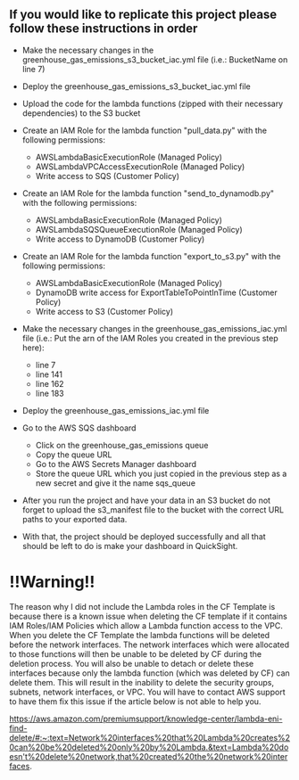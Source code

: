 ## If you would like to replicate this project please follow these instructions in order
- Make the necessary changes in the greenhouse_gas_emissions_s3_bucket_iac.yml file (i.e.: BucketName on line 7)
- Deploy the greenhouse_gas_emissions_s3_bucket_iac.yml file
- Upload the code for the lambda functions (zipped with their necessary dependencies) to the S3 bucket


- Create an IAM Role for the lambda function "pull_data.py" with the following permissions:
  
  - AWSLambdaBasicExecutionRole (Managed Policy)
  - AWSLambdaVPCAccessExecutionRole (Managed Policy)
  - Write access to SQS (Customer Policy)
  
- Create an IAM Role for the lambda function "send_to_dynamodb.py" with the following permissions:
  
  - AWSLambdaBasicExecutionRole (Managed Policy)
  - AWSLambdaSQSQueueExecutionRole (Managed Policy)
  - Write access to DynamoDB (Customer Policy)
  
- Create an IAM Role for the lambda function "export_to_s3.py" with the following permissions:
  
  - AWSLambdaBasicExecutionRole (Managed Policy)
  - DynamoDB write access for ExportTableToPointInTime (Customer Policy) 
  - Write access to S3 (Customer Policy)
  
- Make the necessary changes in the greenhouse_gas_emissions_iac.yml file (i.e.: Put the arn of the IAM Roles you created in the previous step here):
  - line 7
  - line 141
  - line 162
  - line 183
  
- Deploy the greenhouse_gas_emissions_iac.yml file

- Go to the AWS SQS dashboard
  - Click on the greenhouse_gas_emissions queue
  - Copy the queue URL
  - Go to the AWS Secrets Manager dashboard
  - Store the queue URL which you just copied in the previous step as a new secret and give it the name sqs_queue
  
- After you run the project and have your data in an S3 bucket do not forget to upload the s3_manifest file to the bucket with the correct URL paths to your exported data.
  
- With that, the project should be deployed successfully and all that should be left to do is make your dashboard in QuickSight.


# !!Warning!!

The reason why I did not include the Lambda roles in the CF Template is because there is a known issue when deleting the CF template if it contains IAM Roles/IAM Policies which allow a Lambda function access to the VPC. When you delete the CF Template the lambda functions will be deleted before the network interfaces. The network interfaces which were allocated to those functions will then be unable to be deleted by CF during the deletion process. You will also be unable to detach or delete these interfaces because only the lambda function (which was deleted by CF) can delete them. This will result in the inability to delete the security groups, subnets, network interfaces, or VPC. You will have to contact AWS support to have them fix this issue if the article below is not able to help you.


https://aws.amazon.com/premiumsupport/knowledge-center/lambda-eni-find-delete/#:~:text=Network%20interfaces%20that%20Lambda%20creates%20can%20be%20deleted%20only%20by%20Lambda.&text=Lambda%20doesn't%20delete%20network,that%20created%20the%20network%20interfaces.
